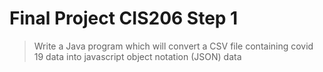 # Final Project CIS206 Step 1

> Write a Java program which will convert a CSV file containing covid 19 data into javascript object notation (JSON)
> data
